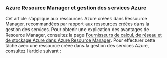 ### Azure Resource Manager et gestion des services Azure
 
Cet article s’applique aux ressources Azure créées dans Ressource Manager, recommandées par rapport aux ressources créées dans la gestion des services. Pour obtenir une explication des avantages de Resource Manager, consultez la page [Fournisseurs de calcul, de réseau et de stockage Azure dans Azure Resource Manager](../articles/virtual-machines/virtual-machines-azurerm-versus-azuresm.md). Pour effectuer cette tâche avec une ressource créée dans la gestion des services Azure, consultez l’article suivant :

<!---HONumber=July15_HO4-->